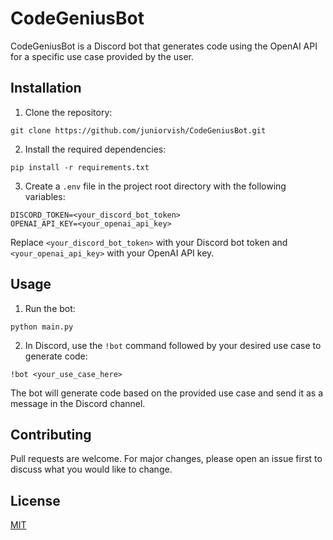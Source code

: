 # CodeGeniusBot

CodeGeniusBot is a Discord bot that generates code using the OpenAI API for a specific use case provided by the user.

## Installation

1. Clone the repository:

```
git clone https://github.com/juniorvish/CodeGeniusBot.git
```

2. Install the required dependencies:

```
pip install -r requirements.txt
```

3. Create a `.env` file in the project root directory with the following variables:

```
DISCORD_TOKEN=<your_discord_bot_token>
OPENAI_API_KEY=<your_openai_api_key>
```

Replace `<your_discord_bot_token>` with your Discord bot token and `<your_openai_api_key>` with your OpenAI API key.

## Usage

1. Run the bot:

```
python main.py
```

2. In Discord, use the `!bot` command followed by your desired use case to generate code:

```
!bot <your_use_case_here>
```

The bot will generate code based on the provided use case and send it as a message in the Discord channel.

## Contributing

Pull requests are welcome. For major changes, please open an issue first to discuss what you would like to change.

## License

[MIT](https://choosealicense.com/licenses/mit/)